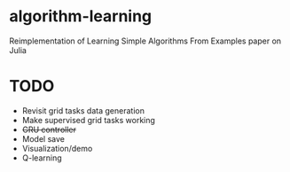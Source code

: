 # algorithm-learning
Reimplementation of Learning Simple Algorithms From Examples paper on Julia

# TODO
- Revisit grid tasks data generation
- Make supervised grid tasks working
- ~~GRU controller~~
- Model save
- Visualization/demo
- Q-learning
